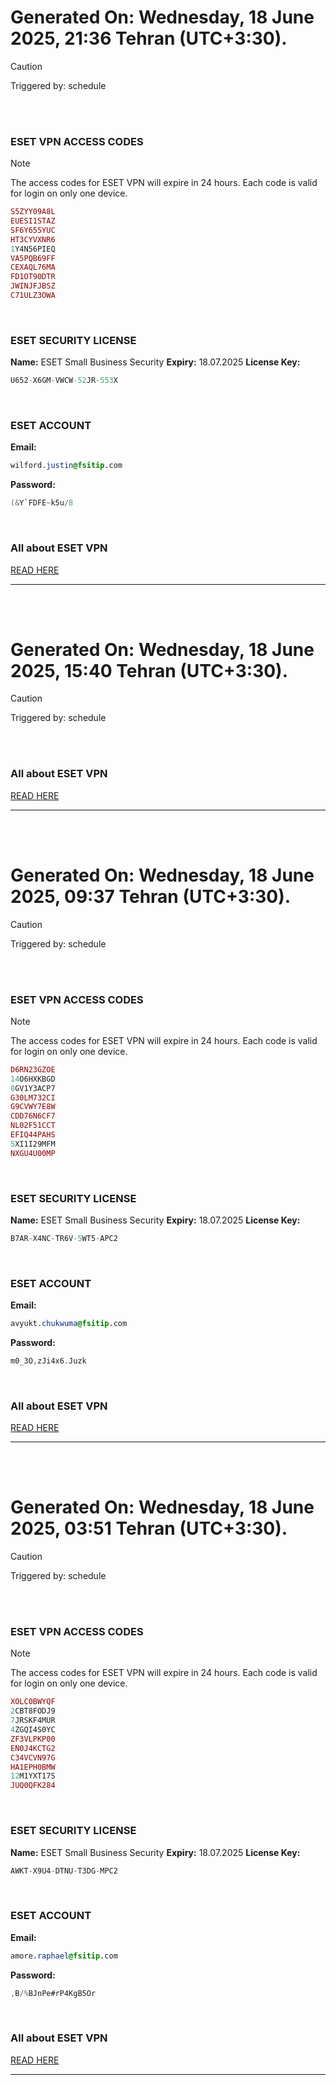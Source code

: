 # Generated On: Wednesday, 18 June 2025, 21:36 Tehran (UTC+3:30).

> [!CAUTION]
> Triggered by: schedule

<br><br>

### ESET VPN ACCESS CODES

> [!NOTE]
> The access codes for ESET VPN will expire in 24 hours.
> Each code is valid for login on only one device.

```ruby
S5ZYY09A8L
EUESI1STAZ
SF6Y655YUC
HT3CYVXNR6
1Y4N56PIEQ
VA5PQB69FF
CEXAQL76MA
FD1OT90DTR
JWINJFJBSZ
C71ULZ3OWA
```

<br>

### ESET SECURITY LICENSE

**Name:** ESET Small Business Security
**Expiry:** 18.07.2025
**License Key:**

```POV-Ray SDL
U652-X6GM-VWCW-52JR-553X
```

<br>

### ESET ACCOUNT

**Email:**

```CSS
wilford.justin@fsitip.com
```

**Password:**

```POV-Ray SDL
(&Y`FDFE~k5u/8
```

<br>

### All about ESET VPN

[READ HERE](https://t.me/F_NiREvil/2113)

---

<br><br>

# Generated On: Wednesday, 18 June 2025, 15:40 Tehran (UTC+3:30).

> [!CAUTION]
> Triggered by: schedule

<br><br>

### All about ESET VPN

[READ HERE](https://t.me/F_NiREvil/2113)

---

<br><br>

# Generated On: Wednesday, 18 June 2025, 09:37 Tehran (UTC+3:30).

> [!CAUTION]
> Triggered by: schedule

<br><br>

### ESET VPN ACCESS CODES

> [!NOTE]
> The access codes for ESET VPN will expire in 24 hours.
> Each code is valid for login on only one device.

```ruby
D6RN23GZOE
14O6HXKBGD
8GV1Y3ACP7
G30LM732CI
G9CVWY7E8W
CDD76N6CF7
NL02F51CCT
EFIQ44PAHS
5XI1I29MFM
NXGU4U00MP
```

<br>

### ESET SECURITY LICENSE

**Name:** ESET Small Business Security
**Expiry:** 18.07.2025
**License Key:**

```POV-Ray SDL
B7AR-X4NC-TR6V-5WT5-APC2
```

<br>

### ESET ACCOUNT

**Email:**

```CSS
avyukt.chukwuma@fsitip.com
```

**Password:**

```POV-Ray SDL
m0_3O,zJi4x6.Juzk
```

<br>

### All about ESET VPN

[READ HERE](https://t.me/F_NiREvil/2113)

---

<br><br>

# Generated On: Wednesday, 18 June 2025, 03:51 Tehran (UTC+3:30).

> [!CAUTION]
> Triggered by: schedule

<br><br>

### ESET VPN ACCESS CODES

> [!NOTE]
> The access codes for ESET VPN will expire in 24 hours.
> Each code is valid for login on only one device.

```ruby
XOLC0BWYQF
2CBT8FODJ9
7JRSKF4MUR
4ZGQI4S0YC
ZF3VLPKP00
EN0J4KCTG2
C34VCVN97G
HA1EPH0BMW
12M1YXT17S
JUQ0QFK284
```

<br>

### ESET SECURITY LICENSE

**Name:** ESET Small Business Security
**Expiry:** 18.07.2025
**License Key:**

```POV-Ray SDL
AWKT-X9U4-DTNU-T3DG-MPC2
```

<br>

### ESET ACCOUNT

**Email:**

```CSS
amore.raphael@fsitip.com
```

**Password:**

```POV-Ray SDL
,B/%BJnPe#rP4KgB5Or
```

<br>

### All about ESET VPN

[READ HERE](https://t.me/F_NiREvil/2113)

---

<br><br>

